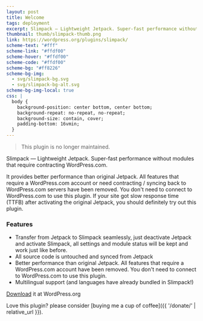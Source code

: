 ```yaml
---
layout: post
title: Welcome
tags: deployment
excerpt: Slimpack — Lightweight Jetpack. Super-fast performance without modules that require contracting WordPress.com.
thumbnail: thumb/slimpack-thumb.png
link: https://wordpress.org/plugins/slimpack/
scheme-text: "#fff"
scheme-link: "#ffdf00"
scheme-hover: "#ffdf00"
scheme-code: "#ffdf00"
scheme-bg: "#ff8226"
scheme-bg-img:
  - svg/slimpack-bg.svg
  - svg/slimpack-bg-alt.svg
scheme-bg-img-local: true
css: |
  body {
    background-position: center bottom, center bottom;
    background-repeat: no-repeat, no-repeat;
    background-size: contain, cover;
    padding-bottom: 16vmin;
  }
---
```



> This plugin is no longer maintained.

Slimpack — Lightweight Jetpack. Super-fast performance without modules that require contracting WordPress.com.

It provides better performance than original Jetpack. All features that require a WordPress.com account or need contracting / syncing back to WordPress.com servers have been removed. You don't need to connect to WordPress.com to use this plugin. If your site got slow response time (TTFB) after activating the original Jetpack, you should definitely try out this plugin.

### Features

- Transfer from Jetpack to Slimpack seamlessly, just deactivate Jetpack and activate Slimpack, all settings and module status will be kept and work just like before.
- All source code is untouched and synced from Jetpack
- Better performance than original Jetpack. All features that require a WordPress.com account have been removed. You don't need to connect to WordPress.com to use this plugin.
- Multilingual support (and languages have already bundled in Slimpack!)

<p class="download"><a href="https://wordpress.org/plugins/slimpack/">Download</a> it at WordPress.org</p>

Love this plugin? please consider [buying me a cup of coffee]({{ '/donate/' | relative_url }}).